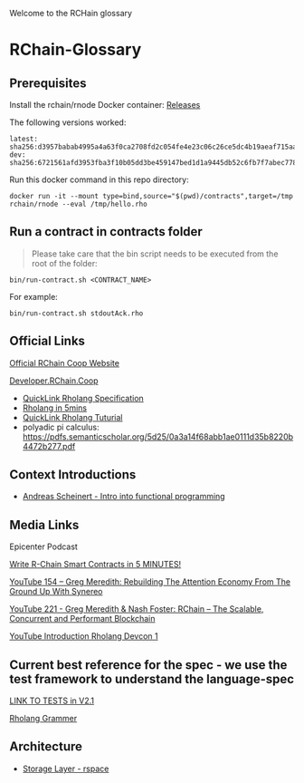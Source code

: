 ﻿Welcome to the RCHain glossary
 

# RChain-Glossary

## Prerequisites

Install the rchain/rnode Docker container: [Releases](https://github.com/rchain/rchain/releases)

The following versions worked:

```
latest: sha256:d3957babab4995a4a63f0ca2708fd2c054fe4e23c06c26ce5dc4b19aeaf715aa
dev: sha256:6721561afd3953fba3f10b05dd3be459147bed1d1a9445db52c6fb7f7abec778
```

Run this docker command in this repo directory:

``` 
docker run -it --mount type=bind,source="$(pwd)/contracts",target=/tmp rchain/rnode --eval /tmp/hello.rho   
```

## Run a contract in contracts folder

> Please take care that the bin script needs to be executed from the root of the folder:


```
bin/run-contract.sh <CONTRACT_NAME>
```

For example:

```
bin/run-contract.sh stdoutAck.rho
```

## Official Links

[Official RChain Coop Website](https://www.rchain.coop/)

[Developer.RChain.Coop](https://developer.rchain.coop/)

* [QuickLink Rholang Specification](https://developer.rchain.coop/rholang-spec-0.2.pdf)
* [Rholang in 5mins](https://www.youtube.com/watch?v=4iN6RZ3EYAg)
* [QuickLink Rholang Tuturial](https://developer.rchain.coop/tutorial)
* polyadic pi calculus: https://pdfs.semanticscholar.org/5d25/0a3a14f68abb1ae0111d35b8220b4472b277.pdf

## Context Introductions

 * [Andreas Scheinert - Intro into functional programming](https://prezi.com/0x70lrux6mza/introduction-functional-programming/)

## Media Links

Epicenter Podcast

[Write R-Chain Smart Contracts in 5 MINUTES!](https://www.youtube.com/watch?v=4iN6RZ3EYAg)

[YouTube 154 – Greg Meredith: Rebuilding The Attention Economy From The Ground Up With Synereo](https://www.youtube.com/watch?v=0jRNSEt-D9A)

[YouTube 221 - Greg Meredith & Nash Foster: RChain – The Scalable, Concurrent and Performant Blockchain](https://www.youtube.com/watch?v=kojlx2ykRsA)

[YouTube Introduction Rholang Devcon 1](https://www.youtube.com/watch?v=7tW1fAWg6s8)

## Current best reference for the spec - we use the test framework to understand the language-spec

[LINK TO TESTS in V2.1](https://github.com/rchain/rchain/tree/master/rholang/examples/linking/v0.2)

[Rholang Grammer](https://github.com/rchain/rchain/blob/master/rholang/src/main/bnfc/rholang_mercury.cf)

## Architecture

  * [Storage Layer - rspace](https://github.com/rchain/rchain/tree/master/rspace)
